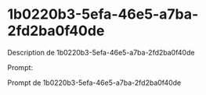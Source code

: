 # 1b0220b3-5efa-46e5-a7ba-2fd2ba0f40de

Description de 1b0220b3-5efa-46e5-a7ba-2fd2ba0f40de

Prompt:

Prompt de 1b0220b3-5efa-46e5-a7ba-2fd2ba0f40de